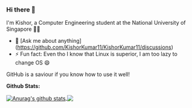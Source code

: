 ### Hi there 👋

I'm Kishor, a Computer Engineering student at the National University of Singapore 👨‍🎓

- 💬 [Ask me about anything] (https://github.com/KishorKumar11/KishorKumar11/discussions)
- ⚡ Fun fact: Even tho I know that Linux is superior, I am too lazy to change OS 😄

GitHub is a saviour if you know how to use it well!

**Github Stats:**

<a href="https://github.com/anuraghazra/github-readme-stats">
  <img align="center" src="https://github-readme-stats.vercel.app/api?username=KishorKumar11&show_icons=true&include_all_commits=true&theme=blueberry" alt="Anurag's github stats" />
</a>
<a href="https://github.com/anuraghazra/github-readme-stats">
  <img align="center" src="https://github-readme-stats.vercel.app/api/top-langs/?username=KishorKumar11&theme=blueberry" />
</a>
